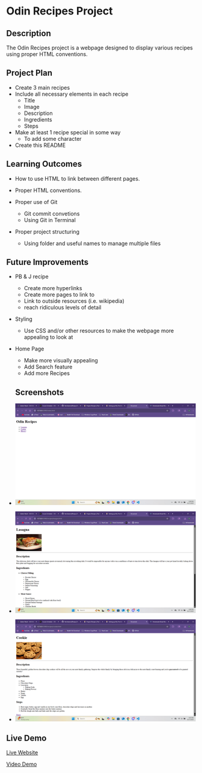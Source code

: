 # Odin Recipes Project

## Description

The Odin Recipes project is a webpage designed to display various recipes using proper HTML conventions.

## Project Plan

- Create 3 main recipes
- Include all necessary elements in each recipe
  - Title
  - Image
  - Description
  - Ingredients
  - Steps
- Make at least 1 recipe special in some way
  - To add some character
- Create this README

## Learning Outcomes

- How to use HTML to link between different pages.

- Proper HTML conventions.

- Proper use of Git
  - Git commit convetions
  - Using Git in Terminal
- Proper project structuring
  - Using folder and useful names to manage multiple files

## Future Improvements

- PB & J recipe
  - Create more hyperlinks
  - Create more pages to link to
  - Link to outside resources (i.e. wikipedia)
  - reach ridiculous levels of detail
- Styling
  - Use CSS and/or other resources to make the webpage more appealing to look at
- Home Page
  - Make more visually appealing
  - Add Search feature
  - Add more Recipes

  ## Screenshots

- ![Screenshot of Index Page](./media/image.png)

- ![Screenshot of Lasagna Recipe](./media/image-1.png)

- ![Screenshot of Cookie Recipe](./media/image-2.png)

## Live Demo

[Live Website](https://txtrissammi.github.io/Recipe_Project/)

[Video Demo](https://drive.google.com/file/d/1gogu6qBpB7WrIc96vfd49FkwbMiyp6lh/view?usp=sharing)
